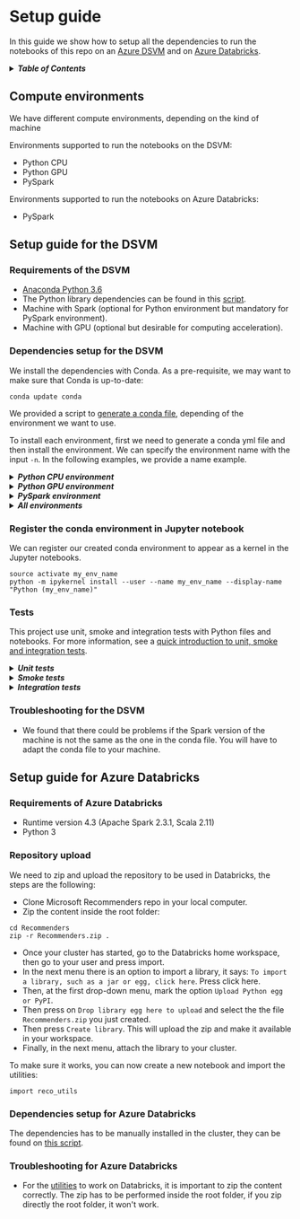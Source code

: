 # Setup guide 

In this guide we show how to setup all the dependencies to run the notebooks of this repo on an [Azure DSVM](https://azure.microsoft.com/en-us/services/virtual-machines/data-science-virtual-machines/) and on [Azure Databricks](https://azure.microsoft.com/en-us/services/databricks/). 

<details>
<summary><strong><em>Table of Contents</em></strong></summary>
 
* [Compute environments](#compute-environments)
* [Setup guide for the DSVM](#setup-guide-for-the-dsvm)
  * [Requirements of the DSVM](#requirements-of-the-dsvm)
  * [Dependencies setup for the DSVM](#dependencies-setup-for-the-dsvm)
  * [Register the conda environment in Jupyter notebook](register-the-conda-environment-in-jupyter-notebook)
  * [Tests](#tests)
  * [Troubleshooting for the DSVM](#troubleshooting-for-the-dsvm)
* [Setup guide for Azure Databricks](#setup-guide-for-azure-databricks)
  * [Requirements of Azure Databricks](#requirements-of-azure-databricks)
  * [Repository upload](#repository-upload)
  * [Dependencies setup for Azure Databricks](#dependencies-setup-for-azure-databricks)
  * [Troubleshooting for Azure Databricks](#troubleshooting-for-azure-databricks)
</details>

## Compute environments

We have different compute environments, depending on the kind of machine

Environments supported to run the notebooks on the DSVM:
* Python CPU
* Python GPU
* PySpark

Environments supported to run the notebooks on Azure Databricks:
* PySpark

## Setup guide for the DSVM

### Requirements of the DSVM

- [Anaconda Python 3.6](https://conda.io/miniconda.html)
- The Python library dependencies can be found in this [script](scripts/generate_conda_file.sh).
- Machine with Spark (optional for Python environment but mandatory for PySpark environment).
- Machine with GPU (optional but desirable for computing acceleration).

### Dependencies setup for the DSVM

We install the dependencies with Conda. As a pre-requisite, we may want to make sure that Conda is up-to-date:

    conda update conda

We provided a script to [generate a conda file](scripts/generate_conda_file.sh), depending of the environment we want to use.

To install each environment, first we need to generate a conda yml file and then install the environment. We can specify the environment name with the input `-n`. In the following examples, we provide a name example.

<details>
<summary><strong><em>Python CPU environment</em></strong></summary>

Assuming the repo is cloned as `Recommenders` in the local system, to install the Python CPU environment:

    cd Recommenders
    ./scripts/generate_conda_file.sh
    conda env create -n reco_bare -f conda_bare.yaml 

</details>

<details>
<summary><strong><em>Python GPU environment</em></strong></summary>

Assuming that you have a GPU machine, to install the Python GPU environment, which by default installs the CPU environment:

    cd Recommenders
    ./scripts/generate_conda_file.sh --gpu
    conda env create -n reco_gpu -f conda_gpu.yaml 

</details>

<details>
<summary><strong><em>PySpark environment</em></strong></summary>

To install the PySpark environment, which by default installs the CPU environment:

    cd Recommenders
    ./scripts/generate_conda_file.sh --pyspark
    conda env create -n reco_pyspark -f conda_pyspark.yaml

**NOTE** for this environment, we need to set the environment variables `PYSPARK_PYTHON` and `PYSPARK_DRIVER_PYTHON` to point to the conda python executable.

For setting these variables every time the environment is activated, we can follow the steps of this [guide](https://conda.io/docs/user-guide/tasks/manage-environments.html#macos-and-linux). Assuming that we have installed the environment in `/anaconda/envs/reco_pyspark`, we create the file `/anaconda/envs/reco_pyspark/activate.d/env_vars.sh` and add:

```bash
#!/bin/sh
export PYSPARK_PYTHON=/anaconda/envs/reco_pyspark/bin/python
export PYSPARK_DRIVER_PYTHON=/anaconda/envs/reco_pyspark/bin/python
```

This will export the variables every time we do `source activate reco_pyspark`. To unset these variables when we deactivate the environment, we create the file `/anaconda/envs/reco_pyspark/deactivate.d/env_vars.sh` and add:

```bash
#!/bin/sh
unset PYSPARK_PYTHON
unset PYSPARK_DRIVER_PYTHON
```
</details>

<details>
<summary><strong><em>All environments</em></strong></summary>

To install all three environments:

    cd Recommenders
    ./scripts/generate_conda_file.sh  --gpu --pyspark
    conda env create -n reco_full -f conda_full.yaml

</details>


### Register the conda environment in Jupyter notebook

We can register our created conda environment to appear as a kernel in the Jupyter notebooks. 

    source activate my_env_name
    python -m ipykernel install --user --name my_env_name --display-name "Python (my_env_name)"

### Tests

This project use unit, smoke and integration tests with Python files and notebooks. For more information, see a [quick introduction to unit, smoke and integration tests](https://miguelgfierro.com/blog/2018/a-beginners-guide-to-python-testing/).

<details>
<summary><strong><em>Unit tests</em></strong></summary>

Unit tests ensure that each class or function behaves as it should. Every time a developer makes a pull request to staging or master branch, a battery of unit tests is executed. To manually execute the unit tests in the different environments, first **make sure you are in the correct environment**.

For executing the Python unit tests for the utilities:

    pytest tests/unit -m "not notebooks and not spark and not gpu"

For executing the Python unit tests for the notebooks:

    pytest tests/unit -m "notebooks and not spark and not gpu"

For executing the Python GPU unit tests for the utilities:

    pytest tests/unit -m "not notebooks and not spark and gpu"

For executing the Python GPU unit tests for the notebooks:

    pytest tests/unit -m "notebooks and not spark and gpu"

For executing the PySpark unit tests for the utilities:

    pytest tests/unit -m "not notebooks and spark and not gpu"

For executing the PySpark unit tests for the notebooks:

    pytest tests/unit -m "notebooks and spark and not gpu"

</details>


<details>
<summary><strong><em>Smoke tests</em></strong></summary>

Smoke tests make sure that the system works and are executed just before the integration tests every night.

For executing the Python smoke tests:

    pytest tests/smoke -m "smoke and not spark and not gpu"

For executing the Python GPU smoke tests:

    pytest tests/smoke -m "smoke and not spark and gpu"

For executing the PySpark smoke tests:

    pytest tests/smoke -m "smoke and spark and not gpu"

</details>

<details>
<summary><strong><em>Integration tests</em></strong></summary>

Integration tests make sure that the program results are acceptable

For executing the Python integration tests:

    pytest tests/integration -m "integration and not spark and not gpu"

For executing the Python GPU integration tests:

    pytest tests/integration -m "integration and not spark and gpu"

For executing the PySpark integration tests:

    pytest tests/integration -m "integration and spark and not gpu"

</details>


### Troubleshooting for the DSVM

* We found that there could be problems if the Spark version of the machine is not the same as the one in the conda file. You will have to adapt the conda file to your machine. 

## Setup guide for Azure Databricks

### Requirements of Azure Databricks
* Runtime version 4.3 (Apache Spark 2.3.1, Scala 2.11)
* Python 3

### Repository upload
We need to zip and upload the repository to be used in Databricks, the steps are the following:
* Clone Microsoft Recommenders repo in your local computer.
* Zip the content inside the root folder:
```
cd Recommenders
zip -r Recommenders.zip .
```
* Once your cluster has started, go to the Databricks home workspace, then go to your user and press import.
* In the next menu there is an option to import a library, it says: `To import a library, such as a jar or egg, click here`. Press click here.
* Then, at the first drop-down menu, mark the option `Upload Python egg or PyPI`.
* Then press on `Drop library egg here to upload` and select the the file `Recommenders.zip` you just created.
* Then press `Create library`. This will upload the zip and make it available in your workspace.
* Finally, in the next menu, attach the library to your cluster.

To make sure it works, you can now create a new notebook and import the utilities:
```
import reco_utils
```

### Dependencies setup for Azure Databricks
The dependencies has to be manually installed in the cluster, they can be found on [this script](scripts/generate_conda_file.sh).

### Troubleshooting for Azure Databricks
* For the [utilities](reco_utils) to work on Databricks, it is important to zip the content correctly. The zip has to be performed inside the root folder, if you zip directly the root folder, it won't work.


